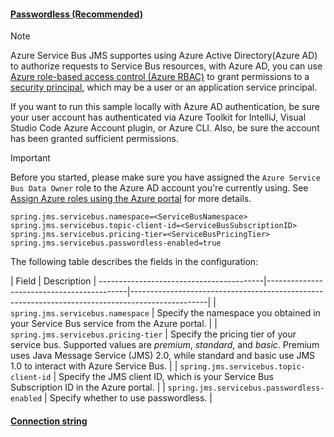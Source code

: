 #### [Passwordless (Recommended)](#tab/passwordless)

> [!NOTE]
> Azure Service Bus JMS supportes using Azure Active Directory(Azure AD) to authorize requests to Service Bus resources, with Azure AD, you can use [Azure role-based access control (Azure RBAC)](/azure/role-based-access-control/overview) to grant permissions to a [security principal](/azure/active-directory/develop/app-objects-and-service-principals#service-principal-object), which may be a user or an application service principal.
> 
> If you want to run this sample locally with Azure AD authentication, be sure your user account has authenticated via Azure Toolkit for IntelliJ, Visual Studio Code Azure Account plugin, or Azure CLI. Also, be sure the account has been granted sufficient permissions.

> [!IMPORTANT]
> Before you started, please make sure you have assigned the `Azure Service Bus Data Owner` role to the Azure AD account you're currently using. See [Assign Azure roles using the Azure portal](/azure/role-based-access-control/role-assignments-portal) for more details.

   ```properties
   spring.jms.servicebus.namespace=<ServiceBusNamespace>
   spring.jms.servicebus.topic-client-id=<ServiceBusSubscriptionID>
   spring.jms.servicebus.pricing-tier=<ServiceBusPricingTier>
   spring.jms.servicebus.passwordless-enabled=true
   ```

The following table describes the fields in the configuration:

| Field                                   | Description                                                                                     |
-----------------------------------------|-------------------------------------------|-------------------------------------------------------------------------------------------------|
| `spring.jms.servicebus.namespace`            | Specify the namespace you obtained in your Service Bus service from the Azure portal. |
| `spring.jms.servicebus.pricing-tier`         | Specify the pricing tier of your service bus. Supported values are *premium*, *standard*, and *basic*. Premium uses Java Message Service (JMS) 2.0, while standard and basic use JMS 1.0 to interact with Azure Service Bus. |
| `spring.jms.servicebus.topic-client-id`      | Specify the JMS client ID, which is your Service Bus Subscription ID in the Azure portal.       |
| `spring.jms.servicebus.passwordless-enabled` | Specify whether to use passwordless. |

#### [Connection string](#tab/connection-string)


